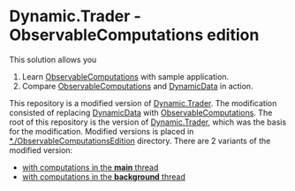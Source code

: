 # Dynamic.Trader - ObservableComputations edition

This solution allows you

1. Learn [ObservableComputations](https://github.com/IgorBuchelnikov/ObservableComputations) with sample application.
2. Compare [ObservableComputations](https://github.com/IgorBuchelnikov/ObservableComputations) and [DynamicData](https://github.com/reactiveui/DynamicData) in action.

This repository is a modified version of [Dynamic.Trader](https://github.com/RolandPheasant/Dynamic.Trader). The modification consisted of replacing [DynamicData](https://github.com/reactiveui/DynamicData) with [ObservableComputations](https://github.com/IgorBuchelnikov/ObservableComputations). The root of this repository is the version of [Dynamic.Trader](https://github.com/RolandPheasant/Dynamic.Trader), which was the basis for the modification. Modified versions is placed in [*./ObservableComputationsEdition](https://github.com/IgorBuchelnikov/Dynamic.Trader/tree/master/ObservableComputationsEdition) directory. There are 2 variants of the modified version:

* [with computations in the **main** thread](https://github.com/IgorBuchelnikov/Dynamic.Trader/tree/master/ObservableComputationsEdition/ComputationsInMainThread)
* [with computations in the **background** thread](https://github.com/IgorBuchelnikov/Dynamic.Trader/tree/master/ObservableComputationsEdition/ComputationsInBackgroundThread)

